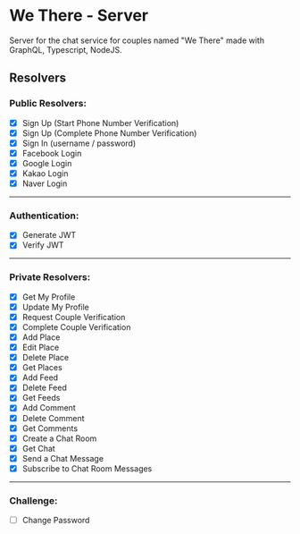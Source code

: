# We There - Server

Server for the chat service for couples named "We There" made with GraphQL, Typescript, NodeJS.

## Resolvers

### Public Resolvers:

- [x] Sign Up (Start Phone Number Verification)
- [x] Sign Up (Complete Phone Number Verification)
- [x] Sign In (username / password)
- [x] Facebook Login
- [x] Google Login
- [x] Kakao Login
- [x] Naver Login

---

### Authentication:

- [x] Generate JWT
- [x] Verify JWT

---

### Private Resolvers:

- [x] Get My Profile
- [x] Update My Profile
- [x] Request Couple Verification
- [x] Complete Couple Verification
- [x] Add Place
- [x] Edit Place
- [x] Delete Place
- [x] Get Places
- [x] Add Feed
- [x] Delete Feed
- [x] Get Feeds
- [x] Add Comment
- [x] Delete Comment
- [x] Get Comments
- [x] Create a Chat Room
- [x] Get Chat
- [x] Send a Chat Message
- [x] Subscribe to Chat Room Messages

---

### Challenge:

- [ ] Change Password
